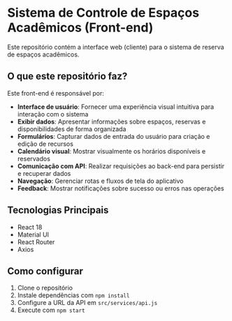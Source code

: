 # Sistema de Controle de Espaços Acadêmicos (Front-end)

Este repositório contém a interface web (cliente) para o sistema de reserva de espaços acadêmicos.

## O que este repositório faz?

Este front-end é responsável por:

- **Interface de usuário**: Fornecer uma experiência visual intuitiva para interação com o sistema
- **Exibir dados**: Apresentar informações sobre espaços, reservas e disponibilidades de forma organizada
- **Formulários**: Capturar dados de entrada do usuário para criação e edição de recursos
- **Calendário visual**: Mostrar visualmente os horários disponíveis e reservados
- **Comunicação com API**: Realizar requisições ao back-end para persistir e recuperar dados
- **Navegação**: Gerenciar rotas e fluxos de tela do aplicativo
- **Feedback**: Mostrar notificações sobre sucesso ou erros nas operações

## Tecnologias Principais

- React 18
- Material UI
- React Router
- Axios

## Como configurar

1. Clone o repositório
2. Instale dependências com `npm install`
3. Configure a URL da API em `src/services/api.js`
4. Execute com `npm start`

